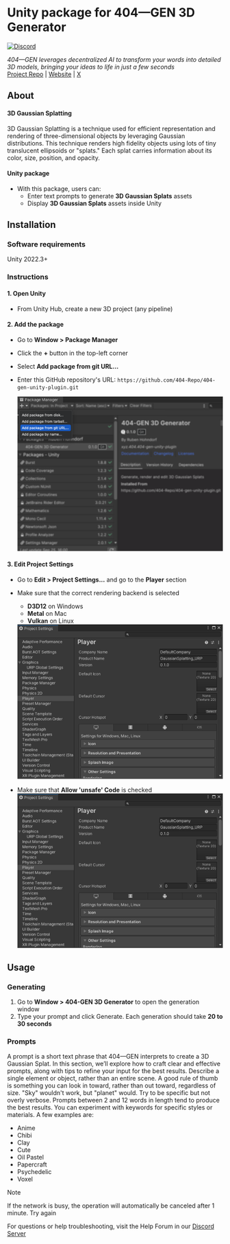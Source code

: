 # Unity package for 404—GEN 3D Generator
[![Discord](https://img.shields.io/discord/1065924238550237194?logo=discord&logoColor=%23FFFFFF&logoSize=auto&label=Discord&labelColor=%235865F2)](https://discord.gg/404gen)

*404—GEN leverages decentralized AI to transform your words into detailed 3D models, bringing your ideas to life in just a few seconds*  
[Project Repo](https://github.com/404-Repo/three-gen-subnet) | [Website](https://404.xyz/) | [X](https://x.com/404gen_)

## About
#### 3D Gaussian Splatting

3D Gaussian Splatting is a technique used for efficient representation and rendering of three-dimensional objects by leveraging Gaussian distributions.
This technique renders high fidelity objects using lots of tiny translucent ellipsoids or "splats." Each splat carries information about its color, size, position, and opacity.

#### Unity package
  
- With this package, users can:
  - Enter text prompts to generate **3D Gaussian Splats** assets
  - Display **3D Gaussian Splats** assets inside Unity

## Installation

### Software requirements
Unity 2022.3+

### Instructions

#### 1. Open Unity
- From Unity Hub, create a new 3D project (any pipeline)

#### 2. Add the package
* Go to **Window > Package Manager**
* Click the **+** button in the top-left corner
* Select **Add package from git URL...**
* Enter this GitHub repository's URL: `https://github.com/404-Repo/404-gen-unity-plugin.git`
  
  <img alt="Add package from Git" src="./Documentation~/Images/PackageManager.png">

#### 3. Edit Project Settings
* Go to **Edit > Project Settings...** and go to the **Player** section
* Make sure that the correct rendering backend is selected
    - **D3D12** on Windows
    - **Metal** on Mac
    - **Vulkan** on Linux

  <img alt="Set rendering backend" src="./Documentation~/Images/ProjectSettingsGraphicsAPI.gif">

* Make sure that **Allow 'unsafe' Code** is checked
  <img alt="Enable unsafe code" src="./Documentation~/Images/EnableUnsafeCode.gif">
## Usage
### Generating
1. Go to **Window > 404-GEN 3D Generator** to open the generation window
2. Type your prompt and click Generate. Each generation should take **20 to 30 seconds**

### Prompts
A prompt is a short text phrase that 404—GEN interprets to create a 3D Gaussian Splat. In this section, we’ll explore how to craft clear and effective prompts, along with tips to refine your input for the best results.
Describe a single element or object, rather than an entire scene. A good rule of thumb is something you can look in toward, rather than out toward, regardless of size. "Sky" wouldn't work, but "planet" would.
Try to be specific but not overly verbose. Prompts between 2 and 12 words in length tend to produce the best results.
You can experiment with keywords for specific styles or materials. A few examples are:
  - Anime
  - Chibi
  - Clay
  - Cute
  - Oil Pastel
  - Papercraft
  - Psychedelic
  - Voxel

> [!NOTE]
> If the network is busy, the operation will automatically be canceled after 1 minute. Try again

For questions or help troubleshooting, visit the Help Forum in our [Discord Server](https://discord.gg/404gen)
